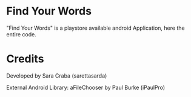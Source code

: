 Find Your Words
=============

"Find Your Words" is a playstore available android Application, here the entire code.


Credits
=============

Developed by Sara Craba (sarettasarda)

External Android Library: aFileChooser by Paul Burke (iPaulPro)
